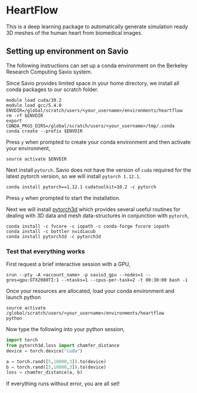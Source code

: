 # HeartFlow

This is a deep learning package to automatically generate simulation ready 3D meshes of the human heart from biomedical images.

## Setting up environment on Savio

The following instructions can set up a conda environment on the Berkeley Research Computing Savio system.

Since Savio provides limited space in your home directory, we install all conda packages to our scratch folder.

```commandline
module load cuda/10.2
module load gcc/5.4.0
ENVDIR=/global/scratch/users/<your_username>/environments/heartflow
rm -rf $ENVDIR
export CONDA_PKGS_DIRS=/global/scratch/users/<your_username>/tmp/.conda
conda create --prefix $ENVDIR
```

Press `y` when prompted to create your conda environment and then activate your environment,

```commandline
source activate $ENVDIR
```

Next install `pytorch`. Savio does not have the version of `cuda` required for the latest pytorch version, so we will install `pytorch 1.12.1`.

```commandline
conda install pytorch==1.12.1 cudatoolkit=10.2 -c pytorch
```

Press `y` when prompted to start the installation.

Next we will install [pytorch3d](https://pytorch3d.org/) which provides several useful routines for dealing with 3D data and mesh data-structures in conjunction with `pytorch`,

```commandline
conda install -c fvcore -c iopath -c conda-forge fvcore iopath
conda install -c bottler nvidiacub
conda install pytorch3d -c pytorch3d
```

### Test that everything works

First request a brief interactive session with a GPU,

```commandline
srun --pty -A <account_name> -p savio3_gpu --nodes=1 --gres=gpu:GTX2080TI:1 --ntasks=1 --cpus-per-task=2 -t 00:30:00 bash -i
```

Once your resources are allocated, load your conda environment and launch python

```commandline
source activate /global/scratch/users/<your_username>/environments/heartflow
python
```

Now type the following into your python session,

```python
import torch
from pytorch3d.loss import chamfer_distance
device = torch.device("cuda")

a = torch.rand([5,10000,3]).to(device)
b = torch.rand([5,10000,3]).to(device)
loss = chamfer_distance(a, b)
```

If everything runs without error, you are all set!